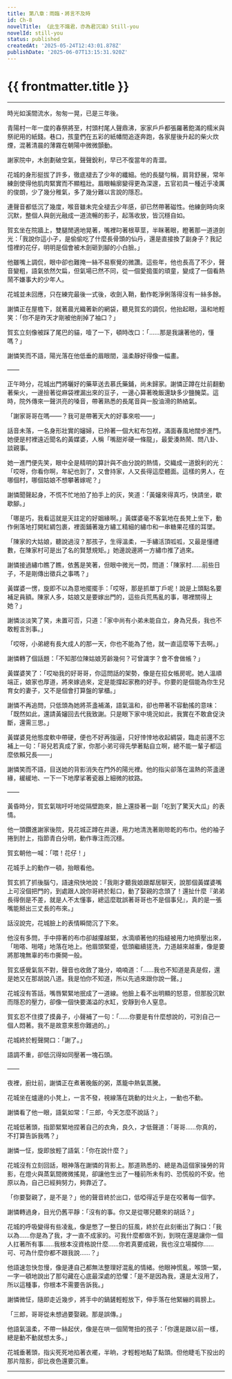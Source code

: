 ```yaml
---
title: 第八章：雨臨・將言不及時
id: Ch-8
novelTitle: 《此生不識君，亦為君沉淪》Still-you
novelId: still-you
status: published
createdAt: '2025-05-24T12:43:01.878Z'
publishDate: '2025-06-07T13:15:31.920Z'
---
```


# {{ frontmatter.title }}

<script setup>
import { useData } from 'vitepress'
const { frontmatter } = useData()
// 如果需要 withBase，可以取消註解下一行
// import { withBase } from 'vitepress'
</script>

---

時光如溪間流水，匆匆一晃，已是三年後。

青陽村一年一度的春祭將至，村頭村尾人聲鼎沸，家家戶戶都張羅著飽滿的糯米與祭祀用的紙錢。巷口，孩童們在五彩的紙幡間追逐奔跑，各家屋後升起的柴火炊煙，混著清晨的薄霧在朝陽中微微顫動。

謝家院中，木劍劃破空氣，聲聲銳利，早已不復當年的青澀。

花城的身形挺拔了許多，徹底褪去了少年的纖細。他的長腿勻稱，肩背舒展，常年練劍使得他肌肉緊實而不顯粗壯。眉眼輪廓變得更為深邃，五官初具一種近乎凌厲的俊朗，少了幾分稚氣，多了幾分難以言說的隱忍。

連聲音都低沉了幾度，喉音雖未完全褪去少年感，卻已然帶著磁性。他練劍時向來沉默，整個人與劍光融成一道流暢的影子，起落收放，皆沉穩自如。

賀玄坐在院牆上，雙腿閒適地晃著，嘴裡叼著根草莖，半眯著眼，瞪著那一道道劍光：「我說你這小子，是偷偷吃了什麼長骨頭的仙丹，還是直接換了副身子？我記憶裡的花仔，明明是個會被木劍砸到腳的小白臉。」

他雖嘴上調侃，眼中卻也難掩一絲不易察覺的微讚。這些年，他也長高了不少，聲音變粗，語氣依然欠扁，但氣場已然不同，從一個愛搗蛋的頑童，變成了一個看熱鬧不嫌事大的少年人。

花城並未回應，只在練完最後一式後，收劍入鞘，動作乾淨俐落得沒有一絲多餘。

謝憐正在屋檐下，就著晨光織著新的網袋，聽見賀玄的調侃，他抬起眼，溫和地輕笑：「你不是昨天才剛被他削掉了袖口？」

賀玄立刻像被踩了尾巴的貓，噎了一下，頓時改口：「……那是我讓著他的，懂嗎？」

謝憐笑而不語，陽光落在他低垂的眉眼間，溫柔靜好得像一幅畫。

——

正午時分，花城出門將曬好的藥草送去慕氏藥鋪，尚未歸家。謝憐正蹲在灶前翻動著柴火，一邊撿著從麻袋裡漏出來的豆子，一邊心算著晚飯還缺多少鹽醃菜。這時，院外傳來一聲洪亮的嗓音，帶著熟悉的長尾音與一股油滑的熱絡氣。

「謝家哥哥在嗎——？我可是帶著天大的好事來啦——」

話音未落，一名身形壯實的嬸婦，已拎著一個大紅布包袱，滿面春風地闊步進門。她便是村裡遠近聞名的黃媒婆，人稱「嘴甜斧硬一條龍」，最愛湊熱鬧、問八卦、談親事。

她一進門便先笑，眼中全是精明的算計與不由分說的熱情，交織成一道銳利的光：「哎呀，你看你啊，年紀也到了，又會持家，人又長得這麼體面。這樣的男人，在哪個村，哪個姑娘不想攀著嫁呢？」

謝憐聞聲起身，不慌不忙地拍了拍手上的灰，笑道：「黃嬸來得真巧，快請坐，歇歇腳。」

「哪是巧，我看這就是天註定的好姻緣啊。」黃媒婆毫不客氣地在長凳上坐下，動作俐落地打開紅綢包裹，裡面鋪著幾方繡工精細的繡巾和一串糖果花樣的耳墜。

「陳家的大姑娘，聽說過沒？那孩子，生得溫柔，一手繡活頂呱呱，又最是懂禮數，在陳家村可是出了名的賢慧規矩。」她邊說邊將一方繡巾推了過來。

謝憐接過繡巾瞧了瞧，依舊是笑著，但眼中微光一閃，問道：「陳家村……前些日子，不是剛傳出徵兵之事嗎？」

黃媒婆一愣，旋即不以為意地擺擺手：「哎呀，那是抓單丁戶呢！說是上頭點名要補足員額。陳家人多，姑娘又是要嫁出門的，這些兵荒馬亂的事，哪裡關得上她？」

謝憐淡淡笑了笑，未置可否，只道：「家中尚有小弟未能自立，身為兄長，我也不敢輕言別事。」

「哎呀，小弟總有長大成人的那一天，你也不能為了他，就一直這麼等下去啊。」

謝憐轉了個話題：「不知那位陳姑娘芳齡幾何？可曾識字？會不會做帳？」

黃媒婆笑了：「哎呦我的好哥哥，你這問話的架勢，像是在招女帳房呢。她人溫順端正，娘家也厚道，將來嫁過來，定是能撐起家務的好手。你要的是個能為你生兒育女的妻子，又不是個會打算盤的掌櫃。」

謝憐不再追問，只低頭為她將茶盞補滿，語氣溫和，卻也帶著不容動搖的意味：「既然如此，還請黃嬸回去代我致謝。只是眼下家中境況如此，我實在不敢倉促決斷，還需三思。」

黃媒婆見他態度軟中帶硬，便也不好再強逼，只好悻悻地收起綢袋，臨走前還不忘補上一句：「哥兒若真成了家，你那小弟可得先學著點自立啊，總不能一輩子都這麼依賴兄長——」

謝憐笑而不語，目送她的背影消失在門外的陽光裡。他的指尖卻落在溫熱的茶盞邊緣，緩緩地、一下一下地摩挲著瓷器上細微的紋路。

——

黃昏時分，賀玄氣喘吁吁地從隔壁跑來，臉上還掛著一副「吃到了驚天大瓜」的表情。

他一頭鑽進謝家後院，見花城正蹲在井邊，用力地清洗著剛晾乾的布巾。他的袖子捲到肘上，指節青白分明，動作專注而沉穩。

賀玄朝他一喊：「喂！花仔！」

花城手上的動作一頓，抬眼看他。

賀玄抓了抓後腦勺，語速飛快地說：「我剛才聽我娘跟鄰居聊天，說那個黃媒婆嘴上可沒個把門的，到處跟人說你哥終於鬆口，動了娶親的念頭了！還扯什麼『弟弟長得倒是不差，就是人不太懂事，總這麼耽誤著哥哥也不是個事兒』，真的是一張嘴能掰出三丈長的布來。」

話沒說完，花城臉上的表情瞬間沉了下來。

他沒有多問，手中擰著的布巾卻越攥越緊，水滴順著他的指縫被用力地擠壓出來，「啪嗒、啪嗒」地落在地上。他眉頭緊蹙，低頭繼續搓洗，力道越來越重，像是要將那塊無辜的布巾撕開一般。

賀玄感覺氣氛不對，聲音也收斂了幾分，喃喃道：「……我也不知道是真是假，還是她又在那胡說八道。我是怕你不知道，所以先過來跟你說一聲。」

花城沒有答話，嘴唇緊緊地抿成了一道線。他臉上看不出明顯的怒意，但那股沉默而隱忍的壓力，卻像一個快要滿溢的水缸，安靜到令人窒息。

賀玄忍不住摸了摸鼻子，小聲補了一句：「……你要是有什麼想說的，可別自己一個人悶著。我不是故意來惹你難過的。」

花城終於輕聲開口：「謝了。」

語調不重，卻低沉得如同壓著一塊石頭。

——

夜裡，廚灶前，謝憐正在煮著晚飯的粥，蒸籠中熱氣蒸騰。

花城坐在爐邊的小凳上，一言不發，視線落在跳動的灶火上，一動也不動。

謝憐看了他一眼，語氣如常：「三郎，今天怎麼不說話？」

花城低著頭，指節緊緊地捏著自己的衣角，良久，才低聲道：「哥哥……你真的，不打算告訴我嗎？」

謝憐一怔，旋即放輕了語氣：「你在說什麼？」

花城沒有立刻回話，眼神落在謝憐的背影上。那道熟悉的、總是為這個家操勞的背影，在燈火與蒸氣間微微搖晃，卻讓他生出了一種前所未有的、恐慌般的不安。他原以為，自己已經夠努力，夠靠近了。

「你要娶親了，是不是？」他的聲音終於出口，低啞得近乎是在咬著每一個字。

謝憐轉過身，目光仍舊平靜：「沒有的事。你又是從哪兒聽來的胡話？」

花城的呼吸變得有些凌亂，像是憋了一整日的狂風，終於在此刻衝出了胸口：「我以為……你是為了我，才一直不成家的。可我什麼都做不到，到現在還是讓你一個人扛著所有事……我根本沒資格說什麼……你若真要成親，我也沒立場攔你……可、可為什麼你都不跟我說……？」

他語速忽快忽慢，像是連自己都無法整理好混亂的情緒。他眼神慌亂，喉頭一緊，一字一頓地說出了那句藏在心底最深處的恐懼：「是不是因為我，還是太沒用了，所以這種事，你根本不需要告訴我。」

謝憐微怔，隨即走近幾步，將手中的鍋鏟輕輕放下，伸手落在他緊繃的肩膀上。

「三郎，哥哥從未想過要娶親。那是誤傳。」

他語氣溫柔，不帶一絲起伏，像是在哄一個鬧彆扭的孩子：「你還是跟以前一樣，總是動不動就想太多。」

花城垂著頭，指尖死死地掐著衣襬，半晌，才輕輕地點了點頭。但他睫毛下投出的那片陰影，卻比夜色還要沉重。

---

